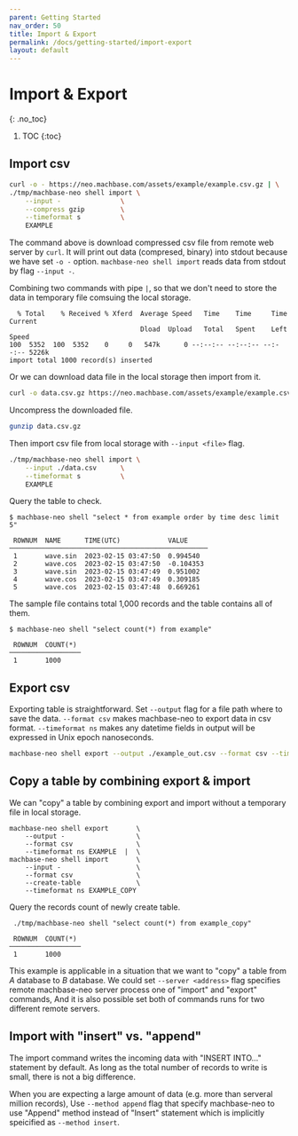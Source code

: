 ```yaml
---
parent: Getting Started
nav_order: 50
title: Import & Export
permalink: /docs/getting-started/import-export
layout: default
---
```


# Import & Export
{: .no_toc}

1. TOC
{:toc}

## Import csv

```sh
curl -o - https://neo.machbase.com/assets/example/example.csv.gz | \
./tmp/machbase-neo shell import \
    --input -               \
    --compress gzip         \
    --timeformat s          \
    EXAMPLE
```
The command above is download compressed csv file from remote web server by `curl`.
It will print out data (compresed, binary) into stdout because we have set `-o -` option.
`machbase-neo shell import` reads data from stdout by flag `--input -`.

Combining two commands with pipe `|`, so that we don't need to store the data in temporary file comsuing the local storage.

```
  % Total    % Received % Xferd  Average Speed   Time    Time     Time  Current
                                 Dload  Upload   Total   Spent    Left  Speed
100  5352  100  5352    0     0   547k      0 --:--:-- --:--:-- --:--:-- 5226k
import total 1000 record(s) inserted
```

Or we can download data file in the local storage then import from it.

```sh
curl -o data.csv.gz https://neo.machbase.com/assets/example/example.csv.gz
```

Uncompress the downloaded file.

```sh
gunzip data.csv.gz
```

Then import csv file from local storage with `--input <file>` flag. 

```sh
./tmp/machbase-neo shell import \
    --input ./data.csv      \
    --timeformat s          \
    EXAMPLE
```

Query the table to check.

```
$ machbase-neo shell "select * from example order by time desc limit 5"

 ROWNUM  NAME      TIME(UTC)            VALUE     
──────────────────────────────────────────────────
 1       wave.sin  2023-02-15 03:47:50  0.994540  
 2       wave.cos  2023-02-15 03:47:50  -0.104353 
 3       wave.sin  2023-02-15 03:47:49  0.951002  
 4       wave.cos  2023-02-15 03:47:49  0.309185  
 5       wave.cos  2023-02-15 03:47:48  0.669261  
```

The sample file contains total 1,000 records and the table contains all of them.

```
$ machbase-neo shell "select count(*) from example"

 ROWNUM  COUNT(*) 
──────────────────
 1       1000     
```

## Export csv

Exporting table is straightforward. Set `--output` flag for a file path where to save the data.
`--format csv` makes machbase-neo to export data in csv format.
`--timeformat ns` makes any datetime fields in output will be expressed in Unix epoch nanoseconds.

```sh
machbase-neo shell export --output ./example_out.csv --format csv --timeformat ns EXAMPLE
```

## Copy a table by combining export & import

We can "copy" a table by combining export and import without a temporary file in local storage.

```
machbase-neo shell export       \
    --output -                  \
    --format csv                \
    --timeformat ns EXAMPLE  |  \
machbase-neo shell import       \
    --input -                   \
    --format csv                \
    --create-table              \
    --timeformat ns EXAMPLE_COPY
```

Query the records count of newly create table.

```
 ./tmp/machbase-neo shell "select count(*) from example_copy"

 ROWNUM  COUNT(*) 
──────────────────
 1       1000     
```

This example is applicable in a situation that we want to "copy" a table from *A* database to *B* database.
We could set `--server <address>` flag specifies remote machbase-neo server process one of "import" and "export" commands,
And it is also possible set both of commands runs for two different remote servers.

## Import with "insert" vs. "append"

The import command writes the incoming data with "INSERT INTO..." statement by default.
As long as the total number of records to write is small, there is not a big difference.

When you are expecting a large amount of data (e.g. more than serveral million records),
Use `--method append` flag that specify machbase-neo to use "Append" method 
instead of "Insert" statement which is implicitly speicified as `--method insert`. 